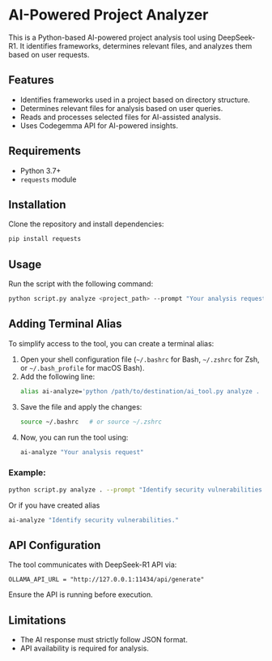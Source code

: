 # AI-Powered Project Analyzer

This is a Python-based AI-powered project analysis tool using DeepSeek-R1. It identifies frameworks, determines relevant files, and analyzes them based on user requests.

## Features
- Identifies frameworks used in a project based on directory structure.
- Determines relevant files for analysis based on user queries.
- Reads and processes selected files for AI-assisted analysis.
- Uses Codegemma API for AI-powered insights.

## Requirements
- Python 3.7+
- `requests` module

## Installation
Clone the repository and install dependencies:
```sh
pip install requests
```

## Usage
Run the script with the following command:
```sh
python script.py analyze <project_path> --prompt "Your analysis request"
```


## Adding Terminal Alias

To simplify access to the tool, you can create a terminal alias:

1. Open your shell configuration file (`~/.bashrc` for Bash, `~/.zshrc` for Zsh, or `~/.bash_profile` for macOS Bash).
2. Add the following line:
   ```sh
   alias ai-analyze='python /path/to/destination/ai_tool.py analyze . --prompt'
   ```
3. Save the file and apply the changes:
   ```sh
   source ~/.bashrc   # or source ~/.zshrc
   ```
4. Now, you can run the tool using:
   ```sh
   ai-analyze "Your analysis request"
   ```


### Example:
```sh
python script.py analyze . --prompt "Identify security vulnerabilities." # '.' is necessary for determining the root directory
```

Or if you have created alias

```sh
ai-analyze "Identify security vulnerabilities." 
```

## API Configuration
The tool communicates with DeepSeek-R1 API via:
```
OLLAMA_API_URL = "http://127.0.0.1:11434/api/generate"
```
Ensure the API is running before execution.

## Limitations
- The AI response must strictly follow JSON format.
- API availability is required for analysis.


